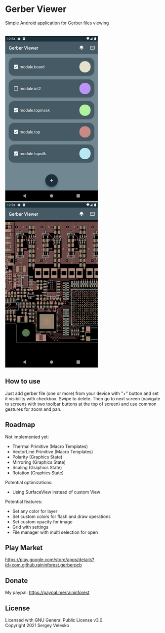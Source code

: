 # Gerber Viewer
Simple Android application for Gerber files viewing<br/><br/><br/>
<img src="https://github.com/raininforest/gerber-pcb-android/raw/develop/screenshots/start_screen.png" alt="" width="300" height="533">
<img src="https://github.com/raininforest/gerber-pcb-android/raw/develop/screenshots/image_screen.png" alt="" width="300" height="533">
<br/>

## How to use
Just add gerber file (one or more) from your device with "+" button and set it visibility with checkbox. Swipe to delete. Then go to next screen (navigate to screens with two toolbar buttons at the top of screen) and use common gestures for zoom and pan.

## Roadmap
Not implemented yet:
- Thermal Primitive (Macro Templates)<br/>
- VectorLine Primitive (Macro Templates)<br/>
- Polarity (Graphics State)<br/>
- Mirroring (Graphics State)<br/>
- Scaling (Graphics State)<br/>
- Rotation (Graphics State)<br/>

Potential optimizations:
- Using SurfaceView instead of custom View<br/>

Potential features:
- Set any color for layer<br/>
- Set custom colors for flash and draw operations<br/>
- Set custom opacity for image<br/>
- Grid with settings<br/>
- File manager with multi selection for open<br/>

## Play Market
https://play.google.com/store/apps/details?id=com.github.raininforest.gerberpcb

## Donate
My paypal: https://paypal.me/raininforest

## License
Licensed with GNU General Public License v3.0.<br/>
Copyright 2021 Sergey Velesko
